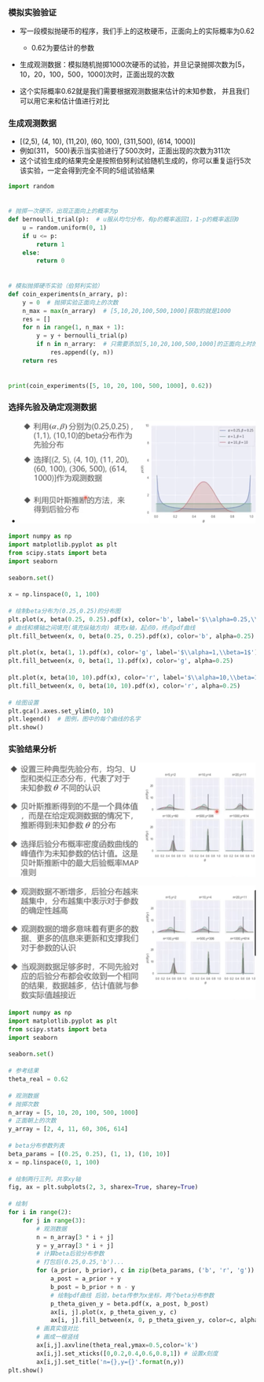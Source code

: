### 模拟实验验证

* 写一段模拟抛硬币的程序，我们手上的这枚硬币，正面向上的实际概率为0.62
  * 0.62为要估计的参数
* 生成观测数据：模拟随机抛掷1000次硬币的试验，并旦记录抛掷次数为[5，10，20，100，500，1000]次时，正面出现的次数

* 这个实际概率0.62就是我们需要根据观测数据来估计的末知参数， 并且我们可以用它来和估计值进行对比

### 生成观测数据

* [(2,5), (4, 10), (11,20), (60, 100), (311,500), (614, 1000)]
* 例如(311， 500)表示当实验进行了500次时，正面出现的次数为311次
* 这个试验生成的结果完全是按照伯努利试验随机生成的，你可以重复运行5次该实验，一定会得到完全不同的5组试验结果

```python
import random


# 抛掷一次硬币，出现正面向上的概率为p
def bernoulli_trial(p):  # u服从均匀分布，有p的概率返回1，1-p的概率返回0
    u = random.uniform(0, 1)
    if u <= p:
        return 1
    else:
        return 0


# 模拟抛掷硬币实验（伯努利实验）
def coin_experiments(n_arrary, p):
    y = 0  # 抛掷实验正面向上的次数
    n_max = max(n_arrary)  # [5,10,20,100,500,1000]获取的就是1000
    res = []
    for n in range(1, n_max + 1):
        y = y + bernoulli_trial(p)
        if n in n_arrary:  # 只需要添加[5,10,20,100,500,1000]的正面向上时的次数
            res.append((y, n))
    return res


print(coin_experiments([5, 10, 20, 100, 500, 1000], 0.62))
```

### 选择先验及确定观测数据

* ![image-20230409214643867](%E8%B4%9D%E5%8F%B6%E6%96%AF%E6%8E%A8%E6%96%AD%E5%85%A8%E8%BF%87%E7%A8%8B%E6%A8%A1%E6%8B%9F%E9%AA%8C%E8%AF%81.assets/image-20230409214643867.png)

```python
import numpy as np
import matplotlib.pyplot as plt
from scipy.stats import beta
import seaborn

seaborn.set()

x = np.linspace(0, 1, 100)

# 绘制beta分布为(0.25,0.25)的分布图
plt.plot(x, beta(0.25, 0.25).pdf(x), color='b', label='$\\alpha=0.25,\\beta=0.25$')
# 曲线和横轴之间填充(填充纵轴方向) 填充x轴，起点0，终点pdf曲线
plt.fill_between(x, 0, beta(0.25, 0.25).pdf(x), color='b', alpha=0.25)

plt.plot(x, beta(1, 1).pdf(x), color='g', label='$\\alpha=1,\\beta=1$')
plt.fill_between(x, 0, beta(1, 1).pdf(x), color='g', alpha=0.25)

plt.plot(x, beta(10, 10).pdf(x), color='r', label='$\\alpha=10,\\beta=10$')
plt.fill_between(x, 0, beta(10, 10).pdf(x), color='r', alpha=0.25)

# 绘图设置
plt.gca().axes.set_ylim(0, 10)
plt.legend()  # 图例，图中的每个曲线的名字
plt.show()
```

### 实验结果分析

![image-20230409220329901](%E8%B4%9D%E5%8F%B6%E6%96%AF%E6%8E%A8%E6%96%AD%E5%85%A8%E8%BF%87%E7%A8%8B%E6%A8%A1%E6%8B%9F%E9%AA%8C%E8%AF%81.assets/image-20230409220329901.png)

![image-20230409220459747](%E8%B4%9D%E5%8F%B6%E6%96%AF%E6%8E%A8%E6%96%AD%E5%85%A8%E8%BF%87%E7%A8%8B%E6%A8%A1%E6%8B%9F%E9%AA%8C%E8%AF%81.assets/image-20230409220459747.png)

```python
import numpy as np
import matplotlib.pyplot as plt
from scipy.stats import beta
import seaborn

seaborn.set()

# 参考结果
theta_real = 0.62

# 观测数据
# 抛掷次数
n_array = [5, 10, 20, 100, 500, 1000]
# 正面朝上的次数
y_array = [2, 4, 11, 60, 306, 614]

# beta分布参数列表
beta_params = [(0.25, 0.25), (1, 1), (10, 10)]
x = np.linspace(0, 1, 100)

# 绘制两行三列，共享xy轴
fig, ax = plt.subplots(2, 3, sharex=True, sharey=True)

# 绘制
for i in range(2):
    for j in range(3):
        # 观测数据
        n = n_array[3 * i + j]
        y = y_array[3 * i + j]
        # 计算beta后验分布参数
        # 打包后(0.25,0.25,'b')...
        for (a_prior, b_prior), c in zip(beta_params, ('b', 'r', 'g')):
            a_post = a_prior + y
            b_post = b_prior + n - y
            # 绘制pdf曲线 后验，beta传参为x坐标，两个beta分布参数
            p_theta_given_y = beta.pdf(x, a_post, b_post)
            ax[i, j].plot(x, p_theta_given_y, c)
            ax[i, j].fill_between(x, 0, p_theta_given_y, color=c, alpha=0.25)
        # 画真实值对比
        # 画成一根竖线
        ax[i,j].axvline(theta_real,ymax=0.5,color='k')
        ax[i,j].set_xticks([0,0.2,0.4,0.6,0.8,1]) # 设置x刻度
        ax[i,j].set_title('n={},y={}'.format(n,y))
plt.show()
```

